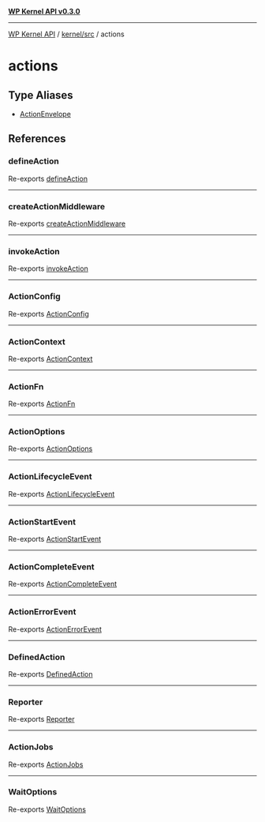 [**WP Kernel API v0.3.0**](../../../../README.md)

---

[WP Kernel API](../../../../README.md) / [kernel/src](../../README.md) / actions

# actions

## Type Aliases

- [ActionEnvelope](type-aliases/ActionEnvelope.md)

## References

### defineAction

Re-exports [defineAction](../../functions/defineAction.md)

---

### createActionMiddleware

Re-exports [createActionMiddleware](../../functions/createActionMiddleware.md)

---

### invokeAction

Re-exports [invokeAction](../../functions/invokeAction.md)

---

### ActionConfig

Re-exports [ActionConfig](../../type-aliases/ActionConfig.md)

---

### ActionContext

Re-exports [ActionContext](../../type-aliases/ActionContext.md)

---

### ActionFn

Re-exports [ActionFn](../../type-aliases/ActionFn.md)

---

### ActionOptions

Re-exports [ActionOptions](../../type-aliases/ActionOptions.md)

---

### ActionLifecycleEvent

Re-exports [ActionLifecycleEvent](../../type-aliases/ActionLifecycleEvent.md)

---

### ActionStartEvent

Re-exports [ActionStartEvent](../../type-aliases/ActionStartEvent.md)

---

### ActionCompleteEvent

Re-exports [ActionCompleteEvent](../../type-aliases/ActionCompleteEvent.md)

---

### ActionErrorEvent

Re-exports [ActionErrorEvent](../../type-aliases/ActionErrorEvent.md)

---

### DefinedAction

Re-exports [DefinedAction](../../type-aliases/DefinedAction.md)

---

### Reporter

Re-exports [Reporter](../../type-aliases/Reporter.md)

---

### ActionJobs

Re-exports [ActionJobs](../../type-aliases/ActionJobs.md)

---

### WaitOptions

Re-exports [WaitOptions](../../type-aliases/WaitOptions.md)
